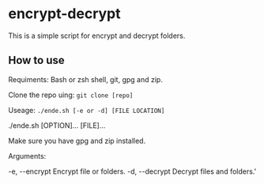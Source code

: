 # encrypt-decrypt
This is a simple script for encrypt and decrypt folders.

## How to use
Requiments: Bash or zsh shell, git, gpg and zip. 

Clone the repo uing: `git clone [repo] `

Useage: `./ende.sh [-e or -d] [FILE LOCATION]`


./ende.sh [OPTION]... [FILE]...

  Make sure you have gpg and zip installed.

  Arguments:

  -e, --encrypt   Encrypt file or folders.
  -d, --decrypt   Decrypt files and folders.'
